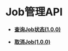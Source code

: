 # Job管理API<a name="ges_03_0036"></a>

-   **[查询Job状态\(1.0.0\)](查询job状态(1-0-0)-3.md)**  

-   **[取消Job\(1.0.0\)](取消job(1-0-0).md)**  


